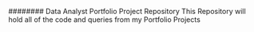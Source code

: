 ########
Data Analyst Portfolio Project Repository
This Repository will hold all of the code and queries from my Portfolio Projects 
